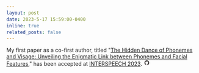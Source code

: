 ```yaml
---
layout: post
date: 2023-5-17 15:59:00-0400
inline: true
related_posts: false
---
```


My first paper as a co-first author, titled "[The Hidden Dance of Phonemes and Visage: Unveiling the Enigmatic Link between Phonemes and Facial Features](http://dx.doi.org/10.21437/interspeech.2023-340)," has been accepted at [INTERSPEECH 2023](https://interspeech2023.org). <a href="https://github.com/Oscarwasoccupied/Interspeech23_Phonemes_and_Visage">
<img src="../assets/img/Otctocat.jpg" style="width: 1.2em; height: auto;">
</a>
